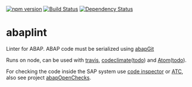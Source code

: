 [![npm version](https://badge.fury.io/js/abaplint.svg)](https://badge.fury.io/js/abaplint)
[![Build Status](https://travis-ci.org/larshp/abaplint.svg)](https://travis-ci.org/larshp/abaplint)
[![Dependency Status](https://david-dm.org/larshp/abaplint.svg)](https://david-dm.org/larshp/abaplint)

# abaplint
Linter for ABAP. ABAP code must be serialized using [abapGit](https://github.com/larshp/abapGit)

Runs on node, can be used with [travis](https://travis-ci.org/), [codeclimate](https://codeclimate.com)([todo](https://github.com/larshp/abaplint/issues/2)) and [Atom](https://atom.io/)([todo](https://github.com/larshp/abaplint/issues/6)).

For checking the code inside the SAP system use [code inspector](http://wiki.scn.sap.com/wiki/display/ABAP/Code+Inspector) or [ATC](http://wiki.scn.sap.com/wiki/display/ABAP/ABAP+Test+Cockpit), also see project [abapOpenChecks](https://github.com/larshp/abapOpenChecks).

